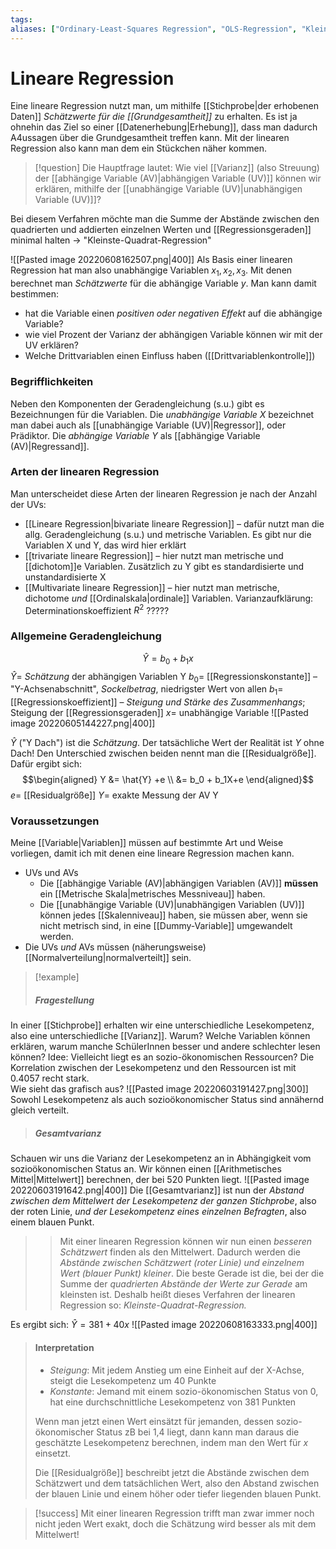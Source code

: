 ```yaml
---
tags:
aliases: ["Ordinary-Least-Squares Regression", "OLS-Regression", "Kleinste-Quadrat-Regression", "bivariate lineare Regression"]
---
```


# Lineare Regression
Eine lineare Regression nutzt man, um mithilfe [[Stichprobe|der erhobenen Daten]] *Schätzwerte für die [[Grundgesamtheit]]* zu erhalten. 
Es ist ja ohnehin das Ziel so einer [[Datenerhebung|Erhebung]], dass man dadurch A4ussagen über die Grundgesamtheit treffen kann. Mit der linearen Regression also kann man dem ein Stückchen näher kommen.
> [!question] Die Hauptfrage lautet:
> Wie viel [[Varianz]] (also Streuung) der [[abhängige Variable (AV)|abhängigen Variable (UV)]] können wir erklären, mithilfe der [[unabhängige Variable (UV)|unabhängigen Variable (UV)]]?

Bei diesem Verfahren möchte man die Summe der Abstände zwischen den quadrierten und addierten einzelnen Werten und [[Regressionsgeraden]] minimal halten -> "Kleinste-Quadrat-Regression"

![[Pasted image 20220608162507.png|400]] 
Als Basis einer linearen Regression hat man also unabhängige Variablen $x_1, x_2, x_3$.
Mit denen berechnet man *Schätzwerte* für die abhängige Variable $y$.
Man kann damit bestimmen: 
- hat die Variable einen *positiven oder negativen Effekt* auf die abhängige Variable?
- wie viel Prozent der Varianz der abhängigen Variable können wir mit der UV erklären?
- Welche Drittvariablen einen Einfluss haben ([[Drittvariablenkontrolle]])

### Begrifflichkeiten
Neben den Komponenten der Geradengleichung (s.u.) gibt es Bezeichnungen für die Variablen.
Die *unabhängige Variable X* bezeichnet man dabei auch als [[unabhängige Variable (UV)|Regressor]], oder Prädiktor.
Die *abhängige Variable Y* als [[abhängige Variable (AV)|Regressand]].

### Arten der linearen Regression
Man unterscheidet diese Arten der linearen Regression je nach der Anzahl der UVs:
- [[Lineare Regression|bivariate lineare Regression]] – dafür nutzt man die allg. Geradengleichung (s.u.) und metrische Variablen. Es gibt nur die Variablen X und Y, das wird hier erklärt
- [[trivariate lineare Regression]] – hier nutzt man metrische und [[dichotom]]e Variablen. Zusätzlich zu Y gibt es standardisierte und unstandardisierte X
- [[Multivariate lineare Regression]] – hier nutzt man metrische, dichotome *und* [[Ordinalskala|ordinale]] Variablen. Varianzaufklärung: Determinationskoeffizient $R^2$ ?????

### Allgemeine Geradengleichung
$$\hat{Y} = b_0 + b_1x$$
$\hat{Y} =$ *Schätzung* der abhängigen Variablen Y 
$b_0=$ [[Regressionskonstante]] – "Y-Achsenabschnitt", *Sockelbetrag*, niedrigster Wert von allen
$b_1=$ [[Regressionskoeffizient]] – *Steigung und Stärke des Zusammenhangs*; Steigung der [[Regressionsgeraden]]
$x=$ unabhängige Variable
![[Pasted image 20220605144227.png|400]]

$\hat{Y}$ ("Y Dach") ist die *Schätzung*. Der tatsächliche Wert der Realität ist $Y$ ohne Dach! Den Unterschied zwischen beiden nennt man die [[Residualgröße]].
Dafür ergibt sich:
$$\begin{aligned}
Y &= \hat{Y} +e \\
 &= b_0 + b_1X+e
\end{aligned}$$
$e=$ [[Residualgröße]]
$Y=$ exakte Messung der AV Y


### Voraussetzungen
Meine [[Variable|Variablen]] müssen auf bestimmte Art und Weise vorliegen, damit ich mit denen eine lineare Regression machen kann.

- UVs und AVs
	- Die [[abhängige Variable (AV)|abhängigen Variablen (AV)]] **müssen** ein [[Metrische Skala|metrisches Messniveau]] haben.
	- Die [[unabhängige Variable (UV)|unabhängigen Variablen (UV)]] können jedes [[Skalenniveau]] haben, sie müssen aber, wenn sie nicht metrisch sind, in eine [[Dummy-Variable]] umgewandelt werden.
- Die UVs *und* AVs müssen (näherungsweise) [[Normalverteilung|normalverteilt]] sein.

> [!example]
> ##### Fragestellung
In einer [[Stichprobe]] erhalten wir eine unterschiedliche Lesekompetenz, also eine unterschiedliche [[Varianz]]. Warum?
Welche Variablen können erklären, warum manche SchülerInnen besser und andere schlechter lesen können?
Idee: Vielleicht liegt es an sozio-ökonomischen Ressourcen? Die Korrelation zwischen der Lesekompetenz und den Ressourcen ist mit 0.4057 recht stark.  
Wie sieht das grafisch aus?
![[Pasted image 20220603191427.png|300]]
Sowohl Lesekompetenz als auch sozioökonomischer Status sind annähernd gleich verteilt.
>
> ##### Gesamtvarianz
Schauen wir uns die Varianz der Lesekompetenz an in Abhängigkeit vom sozioökonomischen Status an. Wir können einen [[Arithmetisches Mittel|Mittelwert]] berechnen, der bei $520$ Punkten liegt.
![[Pasted image 20220603191642.png|400]]
Die [[Gesamtvarianz]] ist nun der *Abstand zwischen dem Mittelwert der Lesekompetenz der ganzen Stichprobe*, also der roten Linie, *und der Lesekompetenz eines einzelnen Befragten*, also einem blauen Punkt.
>>Mit einer linearen Regression können wir nun einen *besseren Schätzwert* finden als den Mittelwert.
>>Dadurch werden die *Abstände zwischen Schätzwert (roter Linie) und einzelnem Wert (blauer Punkt) kleiner*.
>>Die beste Gerade ist die, bei der die Summe der *quadrierten Abstände der Werte zur Gerade* am kleinsten ist. Deshalb heißt dieses Verfahren der linearen Regression so: *Kleinste-Quadrat-Regression.*
>
Es ergibt sich:     $\hat{Y}=381+40x$ 
![[Pasted image 20220608163333.png|400]]
> #### Interpretation
>  - *Steigung*: Mit jedem Anstieg um eine Einheit auf der X-Achse, steigt die Lesekompetenz um 40 Punkte
>  - *Konstante*: Jemand mit einem sozio-ökonomischen Status von 0, hat eine durchschnittliche Lesekompetenz von 381 Punkten
>
>  Wenn man jetzt einen Wert einsätzt für jemanden, dessen sozio-ökonomischer Status zB bei 1,4 liegt, dann kann man daraus die geschätzte Lesekompetenz berechnen, indem man den Wert für $x$ einsetzt.
>
> Die [[Residualgröße]] beschreibt jetzt die Abstände zwischen dem Schätzwert und dem tatsächlichen Wert, also den Abstand zwischen der blauen Linie und einem höher oder tiefer liegenden blauen Punkt.

> [!success]
> Mit einer linearen Regression trifft man zwar immer noch nicht jeden Wert exakt, doch die Schätzung wird besser als mit dem Mittelwert!


